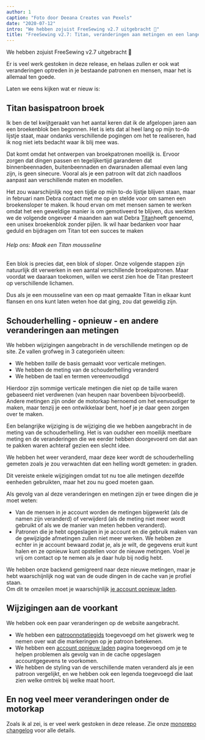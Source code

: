 ```yaml
---
author: 1
caption: "Foto door Deeana Creates van Pexels"
date: "2020-07-12"
intro: "We hebben zojuist FreeSewing v2.7 uitgebracht 🎉"
title: "FreeSewing v2.7: Titan, veranderingen aan metingen en een lange lijst verbeteringen"
---
```



We hebben zojuist FreeSewing v2.7 uitgebracht 🎉

Er is veel werk gestoken in deze release, en helaas zullen er ook wat veranderingen optreden in je bestaande patronen en mensen, maar het is allemaal ten goede.

Laten we eens kijken wat er nieuw is:

## Titan basispatroon broek

Ik ben de tel kwijtgeraakt van het aantal keren dat ik de afgelopen jaren aan een broekenblok ben begonnen. Het is iets dat al heel lang op mijn to-do lijstje staat, maar ondanks verschillende pogingen om het te realiseren, had ik nog niet iets bedacht waar ik blij mee was.

Dat komt omdat het ontwerpen van broekpatronen moeilijk is. Ervoor zorgen dat dingen passen en tegelijkertijd garanderen dat binnenbeennaden, buitenbeennaden en dwarsnaden allemaal even lang zijn, is geen sinecure. Vooral als je een patroon wilt dat zich naadloos aanpast aan verschillende maten en modellen.

Het zou waarschijnlijk nog een tijdje op mijn to-do lijstje blijven staan, maar in februari nam Debra contact met me op en stelde voor om samen een broekensloper te maken. Ik houd ervan om met mensen samen te werken omdat het een geweldige manier is om gemotiveerd te blijven, dus werkten we de volgende ongeveer 4 maanden aan wat Debra [Titan](/designs/titan/)heeft genoemd, een unisex broekenblok zonder pijlen. Ik wil haar bedanken voor haar geduld en bijdragen om Titan tot een succes te maken

<Note>

###### Help ons: Maak een Titan mousseline 

Een blok is precies dat, een blok of sloper. Onze volgende stappen zijn natuurlijk dit verwerken in een aantal verschillende broekpatronen. Maar voordat we daaraan toekomen, willen we eerst zien hoe de Titan presteert op verschillende lichamen.

Dus als je een mousseline van een op maat gemaakte Titan in elkaar kunt flansen en ons kunt laten weten hoe dat ging, zou dat geweldig zijn.

</Note>

## Schouderhelling - opnieuw - en andere veranderingen aan metingen

We hebben wijzigingen aangebracht in de verschillende metingen op de site. Ze vallen grofweg in 3 categorieën uiteen:

 - We hebben *taille* de basis gemaakt voor verticale metingen.
 - We hebben de meting van de schouderhelling veranderd
 - We hebben de taal en termen vereenvoudigd

Hierdoor zijn sommige verticale metingen die niet op de taille waren gebaseerd niet verdwenen (van heupen naar bovenbeen bijvoorbeeld). Andere metingen zijn onder de motorkap hernoemd om het eenvoudiger te maken, maar tenzij je een ontwikkelaar bent, hoef je je daar geen zorgen over te maken.

Een belangrijke wijziging is de wijziging die we hebben aangebracht in de meting van de schouderhelling. Het is van oudsher een moeilijk meetbare meting en de veranderingen die we eerder hebben doorgevoerd om dat aan te pakken waren achteraf gezien een slecht idee.

We hebben het weer veranderd, maar deze keer wordt de schouderhelling gemeten zoals je zou verwachten dat een helling wordt gemeten: in graden.

Dit vereiste enkele wijzigingen omdat tot nu toe alle metingen dezelfde eenheden gebruikten, maar het zou nu goed moeten gaan.

Als gevolg van al deze veranderingen en metingen zijn er twee dingen die je moet weten:

 - Van de mensen in je account worden de metingen bijgewerkt (als de namen zijn veranderd) of verwijderd (als de meting niet meer wordt gebruikt of als we de manier van meten hebben veranderd).
 - Patronen die je hebt opgeslagen in je account en die gebruik maken van de gewijzigde afmetingen zullen niet meer werken. We hebben ze echter in je account bewaard zodat je, als je wilt, de gegevens eruit kunt halen en ze opnieuw kunt opstellen voor de nieuwe metingen. Voel je vrij om contact op te nemen als je daar hulp bij nodig hebt.

<Tip>

We hebben onze backend gemigreerd naar deze nieuwe metingen, maar je hebt waarschijnlijk nog wat van de oude dingen in de cache van je profiel staan.  
Om dit te omzeilen moet je waarschijnlijk [je account opnieuw laden](/account/reload/).

</Tip>

## Wijzigingen aan de voorkant

We hebben ook een paar veranderingen op de website aangebracht.

 - We hebben een [patroonnotatiegids](/docs/about/notation/) toegevoegd om het giswerk weg te nemen over wat die markeringen op je patroon betekenen.
 - We hebben een [account opnieuw laden](/account/actions/reload/) pagina toegevoegd om je te helpen problemen als gevolg van in de cache opgeslagen accountgegevens te voorkomen.
 - We hebben de styling van de verschillende maten veranderd als je een patroon vergelijkt, en we hebben ook een legenda toegevoegd die laat zien welke omtrek bij welke maat hoort.


## En nog veel meer veranderingen onder de motorkap

Zoals ik al zei, is er veel werk gestoken in deze release. Zie onze [monorepo changelog](https://github.com/freesewing/freesewing/blob/develop/CHANGELOG.md) voor alle details.

